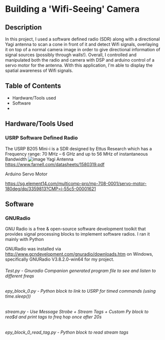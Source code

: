 # Building a 'Wifi-Seeing' Camera

## Description

In this project, I used a software defined radio (SDR) along with a directional Yagi antenna to scan a
cone in front of it and detect Wifi signals, overlaying it on top of a normal camera
image in order to give directional information of signal sources (possibly through
walls!). Overall, I controlled and manipulated both the radio and camera with DSP and arduino control of a servo motor for the antenna. With this application, I'm able to display the spatial awareness of Wifi signals. 

## Table of Contents 
- Hardware/Tools used
- Software
- 

## Hardware/Tools Used
### USRP Software Defined Radio 
The USRP B205 Mini-i is a SDR designed by Ettus Research which has a Frequency range: 70 MHz – 6 GHz and up to 56 MHz of instantaneous Bandwidth
![image](https://user-images.githubusercontent.com/9492646/168742839-66fca055-4dc4-4ef0-8d0a-8c8166610e73.png)
Yagi Antenna
https://www.farnell.com/datasheets/1580319.pdf

Arduino Servo Motor

https://sg.element14.com/multicomp-pro/mp-708-0001/servo-motor-180deg/dp/3359813?CMP=i-55c5-00001621

## Software 
### GNURadio 
GNU Radio is a free & open-source software development toolkit that provides signal processing blocks to implement software radios. I ran it mainly with Python 

GNURadio was installed via http://www.gcndevelopment.com/gnuradio/downloads.htm on Windows, specifically GNURadio V3.8.2.0-win64 for my project. 




 ###### Test.py - Gnuradio Companion generated program file to see and listen to different freqs #######
 ###### epy_block_0.py - Python block to link to USRP for timed commands (using time.sleep()) #######
 ###### stream.py - Use Message Strobe + Stream Tags + Custom Py block to rea$d and print tags to freq hop once after 20s ######
 ###### epy_block_0_read_tag.py - Python block to read stream tags ######
